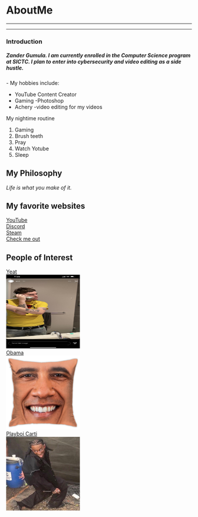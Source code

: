 # AboutMe
---
---
### Introduction
##### Zander Gumula. I am currently enrolled in the Computer Science program at SICTC. I  plan to enter into cybersecurity and video editing as a side hustle.
[1]:https://en.wikipedia.org/wiki/Yeat
[2]:https://en.wikipedia.org/wiki/Barack_Obama
[3]:https://en.wikipedia.org/wiki/Playboi_Carti
[here]:
Hobbies
-
My hobbies include:
- YouTube Content Creator
- Gaming
-Photoshop
- Achery
-video editing for my videos

My nightime routine
1. Gaming
2. Brush teeth
3. Pray
4. Watch Yotube
5. Sleep
## My Philosophy
*Life is what you make of it.*
## My favorite websites
[YouTube](https://www.youtube.com)<br>
[Discord](https://discord.com)<br>
[Steam](https://store.steampowered.com)<br>
[Check me out][here]
## People of Interest
[Yeat][1]<br>
<kbd>
<img src=https://github.com/ZMANG1980/AboutMe/blob/main/dnxzbfhg8au71.jpg height="200px" width="200px">
 </kbd><br>
[Obama][2]<br>
<kbd>
<img src=https://github.com/ZMANG1980/AboutMe/blob/main/71hAM%2BmPwVL.jpg height="200px" width="200px">
 </kbd><br>
[Playboi Carti][3]<br>
<kbd>
<img src=https://github.com/ZMANG1980/AboutMe/blob/main/FXleoRSaQAAYGm6.jpg height="200px" width="200px">
 </kbd><br>
